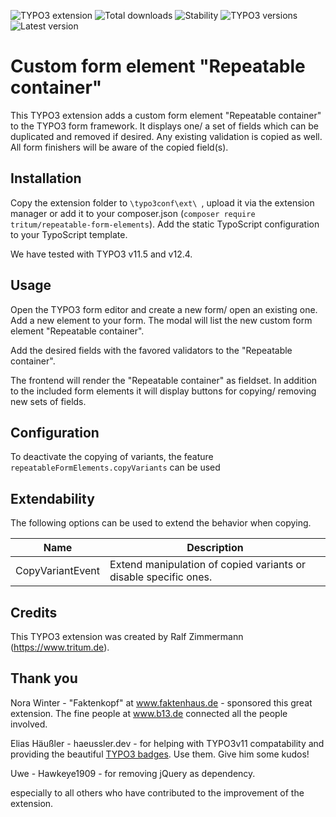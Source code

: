 <!-- Generated with 🧡 at typo3-badges.dev -->
![TYPO3 extension](https://typo3-badges.dev/badge/repeatable_form_elements/extension/shields.svg)
![Total downloads](https://typo3-badges.dev/badge/repeatable_form_elements/downloads/shields.svg)
![Stability](https://typo3-badges.dev/badge/repeatable_form_elements/stability/shields.svg)
![TYPO3 versions](https://typo3-badges.dev/badge/repeatable_form_elements/typo3/shields.svg)
![Latest version](https://typo3-badges.dev/badge/repeatable_form_elements/version/shields.svg)

# Custom form element "Repeatable container"

This TYPO3 extension adds a custom form element "Repeatable container" to the
TYPO3 form framework. It displays one/ a set of fields which can be duplicated
and removed if desired. Any existing validation is copied as well. All form
finishers will be aware of the copied field(s).

## Installation

Copy the extension folder to `\typo3conf\ext\ `, upload it via the extension
manager or add it to your composer.json (`composer require tritum/repeatable-form-elements`).
Add the static TypoScript configuration to your TypoScript template.

We have tested with TYPO3 v11.5 and v12.4.

## Usage

Open the TYPO3 form editor and create a new form/ open an existing one. Add a
new element to your form. The modal will list the new custom form element
"Repeatable container".

Add the desired fields with the favored validators to the "Repeatable container".

The frontend will render the "Repeatable container" as fieldset. In addition to the
included form elements it will display buttons for copying/ removing new sets of fields.

## Configuration

To deactivate the copying of variants, the feature `repeatableFormElements.copyVariants` can be used

## Extendability

The following options can be used to extend the behavior when copying.

| Name | Description                                                      |
| ---- |------------------------------------------------------------------|
| CopyVariantEvent | Extend manipulation of copied variants or disable specific ones. |

## Credits

This TYPO3 extension was created by Ralf Zimmermann (https://www.tritum.de).

## Thank you

Nora Winter - "Faktenkopf" at www.faktenhaus.de - sponsored this great extension.
The fine people at www.b13.de connected all the people involved.

Elias Häußler - haeussler.dev - for helping with TYPO3v11 compatability and providing
the beautiful [TYPO3 badges](https://typo3-badges.dev). Use them. Give him some kudos!

Uwe - Hawkeye1909 - for removing jQuery as dependency.

especially to all others who have contributed to the improvement of the extension.
